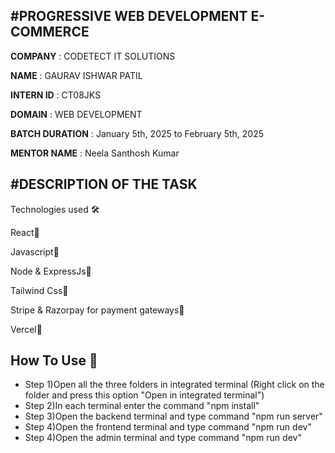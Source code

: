 #PROGRESSIVE WEB DEVELOPMENT E-COMMERCE
----------------------------------------------------------------------------------------------------------
**COMPANY** : CODETECT IT SOLUTIONS

**NAME** : GAURAV ISHWAR PATIL

**INTERN ID** : CT08JKS

**DOMAIN** : WEB DEVELOPMENT

**BATCH DURATION** :  January 5th, 2025 to February  5th, 2025

**MENTOR NAME** :  Neela Santhosh Kumar 

#DESCRIPTION OF THE TASK
------------------------------------------------------------------------------------------------------------
Technologies used 🛠️

React🚀

Javascript🚀

Node & ExpressJs🚀

Tailwind Css🚀

Stripe & Razorpay for payment gateways🚀

Vercel🚀

How To Use 🔧
--------------------------------------------------------------------------------------------------------------------------------------------
- Step 1)Open all the three folders in integrated terminal (Right click on the folder and press this option "Open in integrated terminal")
- Step 2)In each terminal enter the command "npm install"
- Step 3)Open the backend terminal and type command "npm run server"
- Step 4)Open the frontend terminal and type command "npm run dev"
- Step 4)Open the admin terminal and type command "npm run dev"
